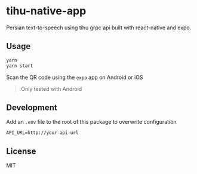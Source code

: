 # tihu-native-app

Persian text-to-speech using tihu grpc api built with react-native and expo.

## Usage

```sh
yarn
yarn start
```

Scan the QR code using the `expo` app on Android or iOS

> Only tested with Android

## Development

Add an `.env` file to the root of this package to overwrite configuration

```
API_URL=http://your-api-url
```

## License

MIT
